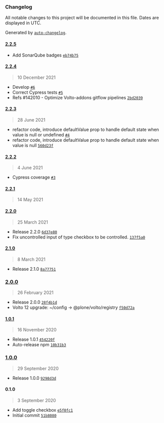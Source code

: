 ### Changelog

All notable changes to this project will be documented in this file. Dates are displayed in UTC.

Generated by [`auto-changelog`](https://github.com/CookPete/auto-changelog).

#### [2.2.5](https://github.com/eea/volto-widget-toggle/compare/2.2.4...2.2.5)

- Add SonarQube badges [`eb74b75`](https://github.com/eea/volto-widget-toggle/commit/eb74b75a72725a3a240e44c1bfd3f086854b0296)

#### [2.2.4](https://github.com/eea/volto-widget-toggle/compare/2.2.3...2.2.4)

> 10 December 2021

- Develop [`#6`](https://github.com/eea/volto-widget-toggle/pull/6)
- Correct Cypress tests [`#5`](https://github.com/eea/volto-widget-toggle/pull/5)
- Refs #142010 - Optimize Volto-addons gitflow pipelines [`2bd2039`](https://github.com/eea/volto-widget-toggle/commit/2bd203979963ee5cb15592470e1d341d1bd65291)

#### [2.2.3](https://github.com/eea/volto-widget-toggle/compare/2.2.2...2.2.3)

> 28 June 2021

- refactor code, introduce defaultValue prop to handle default state when value is null or undefined [`#4`](https://github.com/eea/volto-widget-toggle/pull/4)
- refactor code, introduce defaultValue prop to handle default state when value is null [`560d23f`](https://github.com/eea/volto-widget-toggle/commit/560d23f785e7780cdb30197c2ebc999b85961f46)

#### [2.2.2](https://github.com/eea/volto-widget-toggle/compare/2.2.1...2.2.2)

> 4 June 2021

- Cypress coverage [`#3`](https://github.com/eea/volto-widget-toggle/pull/3)

#### [2.2.1](https://github.com/eea/volto-widget-toggle/compare/2.2.0...2.2.1)

> 14 May 2021


#### [2.2.0](https://github.com/eea/volto-widget-toggle/compare/2.1.0...2.2.0)

> 25 March 2021

- Release 2.2.0 [`6d37e80`](https://github.com/eea/volto-widget-toggle/commit/6d37e80dec78143118ce76be39aba02b82d4d895)
- Fix uncontrolled input of type checkbox to be controlled. [`137f5a0`](https://github.com/eea/volto-widget-toggle/commit/137f5a0d72ccf47d29c7c7f9a4bd29ec9ef0598d)

#### [2.1.0](https://github.com/eea/volto-widget-toggle/compare/2.0.0...2.1.0)

> 8 March 2021

- Release 2.1.0 [`8a77751`](https://github.com/eea/volto-widget-toggle/commit/8a77751a8eaa3817f4831a21365768387321dc50)

### [2.0.0](https://github.com/eea/volto-widget-toggle/compare/1.0.1...2.0.0)

> 26 February 2021

- Release 2.0.0 [`28f4b1d`](https://github.com/eea/volto-widget-toggle/commit/28f4b1d2706e4a7a06c05fbd079e195a74059ff1)
- Volto 12 upgrade: ~/config -&gt; @plone/volto/registry [`f50d72a`](https://github.com/eea/volto-widget-toggle/commit/f50d72a9ec54cf9a53507059ef89a7fe60dcb118)

#### [1.0.1](https://github.com/eea/volto-widget-toggle/compare/1.0.0...1.0.1)

> 16 November 2020

- Release 1.0.1 [`454220f`](https://github.com/eea/volto-widget-toggle/commit/454220fa61495427f874fb9b56401fe69689f4fe)
- Auto-release npm [`10b31b3`](https://github.com/eea/volto-widget-toggle/commit/10b31b3b64330d41f69a033a45030e49d20c16b5)

### [1.0.0](https://github.com/eea/volto-widget-toggle/compare/0.1.0...1.0.0)

> 29 September 2020

- Release 1.0.0 [`9298d3d`](https://github.com/eea/volto-widget-toggle/commit/9298d3d68642670c7b16e31ede0c9299e84c8b65)

#### 0.1.0

> 3 September 2020

- Add toggle checkbox [`e5f0fc1`](https://github.com/eea/volto-widget-toggle/commit/e5f0fc1e6a42fdc9e64da274f4781d73bfd270e2)
- Initial commit [`51b8080`](https://github.com/eea/volto-widget-toggle/commit/51b8080f06ba25c85ef293e053284a66a0b7b845)
